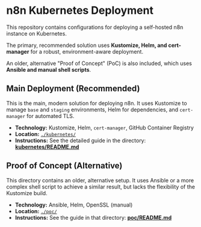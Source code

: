 # n8n Kubernetes Deployment

This repository contains configurations for deploying a self-hosted n8n instance on Kubernetes.

The primary, recommended solution uses **Kustomize, Helm, and cert-manager** for a robust, environment-aware deployment.

An older, alternative "Proof of Concept" (PoC) is also included, which uses **Ansible and manual shell scripts**.

## Main Deployment (Recommended)

This is the main, modern solution for deploying n8n. It uses Kustomize to manage `base` and `staging` environments, Helm for dependencies, and `cert-manager` for automated TLS.

* **Technology:** Kustomize, Helm, `cert-manager`, GitHub Container Registry
* **Location:** [`./kubernetes/`](./kubernetes/)
* **Instructions:** See the detailed guide in the directory: **[kubernetes/README.md](./kubernetes/README.md)**

## Proof of Concept (Alternative)

This directory contains an older, alternative setup. It uses Ansible or a more complex shell script to achieve a similar result, but lacks the flexibility of the Kustomize build.

* **Technology:** Ansible, Helm, OpenSSL (manual)
* **Location:** [`./poc/`](./poc/)
* **Instructions:** See the guide in that directory: **[poc/README.md](./poc/README.md)**